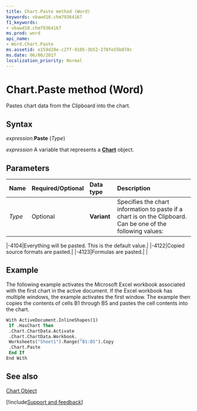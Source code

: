```yaml
---
title: Chart.Paste method (Word)
keywords: vbawd10.chm79364167
f1_keywords:
- vbawd10.chm79364167
ms.prod: word
api_name:
- Word.Chart.Paste
ms.assetid: e159d28e-c2ff-9105-3b52-278fe55b078c
ms.date: 06/08/2017
localization_priority: Normal
---
```



# Chart.Paste method (Word)

Pastes chart data from the Clipboard into the chart.


## Syntax

_expression_.**Paste** (_Type_)

_expression_ A variable that represents a **[Chart](Word.Chart.md)** object.


## Parameters



|Name|Required/Optional|Data type|Description|
|:-----|:-----|:-----|:-----|
| _Type_|Optional| **Variant**|Specifies the chart information to paste if a chart is on the Clipboard. Can be one of the following values: 

|-4104|Everything will be pasted. This is the default value.|
|-4122|Copied source formats are pasted.|
|-4123|Formulas are pasted.|
|

## Example

The following example activates the Microsoft Excel workbook associated with the first chart in the active document. If the Excel workbook has multiple windows, the example activates the first window. The example then copies the contents of cells B1 through B5 and pastes the cell contents into the chart.


```vb
With ActiveDocument.InlineShapes(1) 
 If .HasChart Then 
 .Chart.ChartData.Activate 
 .Chart.ChartData.Workbook. _ 
 Worksheets("Sheet1").Range("B1:B5").Copy 
 .Chart.Paste 
 End If 
End With 

```


## See also


[Chart Object](Word.Chart.md)

[!include[Support and feedback](~/includes/feedback-boilerplate.md)]